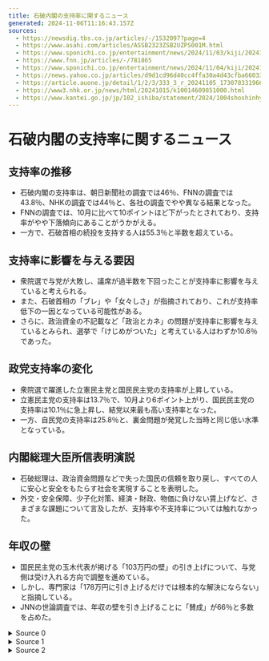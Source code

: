 ```yaml
---
title: 石破内閣の支持率に関するニュース
generated: 2024-11-06T11:16:43.157Z
sources:
  - https://newsdig.tbs.co.jp/articles/-/1532097?page=4
  - https://www.asahi.com/articles/ASSB2323ZSB2UZPS001M.html
  - https://www.sponichi.co.jp/entertainment/news/2024/11/03/kiji/20241103s00041000259000c.html
  - https://www.fnn.jp/articles/-/781865
  - https://www.sponichi.co.jp/entertainment/news/2024/11/04/kiji/20241104s00041000144000c.html
  - https://news.yahoo.co.jp/articles/d9d1cd96d40cc4ffa30a4d43cfba66033367d2ca
  - https://article.auone.jp/detail/1/2/3/333_3_r_20241105_1730783319660696
  - https://www3.nhk.or.jp/news/html/20241015/k10014609851000.html
  - https://www.kantei.go.jp/jp/102_ishiba/statement/2024/1004shoshinhyomei.html
---
```


# 石破内閣の支持率に関するニュース

## 支持率の推移

- 石破内閣の支持率は、朝日新聞社の調査では46％、FNNの調査では43.8％、NHKの調査では44％と、各社の調査でやや異なる結果となった。
- FNNの調査では、10月に比べて10ポイントほど下がったとされており、支持率がやや下落傾向にあることがうかがえる。
- 一方で、石破首相の続投を支持する人は55.3％と半数を超えている。

## 支持率に影響を与える要因

- 衆院選で与党が大敗し、議席が過半数を下回ったことが支持率に影響を与えていると考えられる。
- また、石破首相の「ブレ」や「女々しさ」が指摘されており、これが支持率低下の一因となっている可能性がある。
- さらに、政治資金の不記載など「政治とカネ」の問題が支持率に影響を与えているとみられ、選挙で「けじめがついた」と考えている人はわずか10.6％であった。

## 政党支持率の変化

- 衆院選で躍進した立憲民主党と国民民主党の支持率が上昇している。
- 立憲民主党の支持率は13.7％で、10月より6ポイント上がり、国民民主党の支持率は10.1％に急上昇し、結党以来最も高い支持率となった。
- 一方、自民党の支持率は25.8％と、裏金問題が発覚した当時と同じ低い水準となっている。

## 内閣総理大臣所信表明演説

- 石破総理は、政治資金問題などで失った国民の信頼を取り戻し、すべての人に安心と安全をもたらす社会を実現することを表明した。
- 外交・安全保障、少子化対策、経済・財政、物価に負けない賃上げなど、さまざまな課題について言及したが、支持率や不支持率については触れなかった。

## 年収の壁

- 国民民主党の玉木代表が掲げる「103万円の壁」の引き上げについて、与党側は受け入れる方向で調整を進めている。
- しかし、専門家は「178万円に引き上げるだけでは根本的な解決にならない」と指摘している。
- JNNの世論調査では、年収の壁を引き上げることに「賛成」が66％と多数を占めた。

<details>
<summary>Source 0</summary>

## 石破内閣支持率46％、不支持30％　朝日世論調査

石破新内閣の発足を受け、朝日新聞社は10月1、2日、全国世論調査（電話）を実施した。内閣支持率は46％で、不支持率は30％だった。

## 元衆院議員・宮崎謙介氏、石破首相に「ブレまくる」「女々しさが出ている」

元衆院議員の宮崎謙介氏（43）が3日、ABEMA「ABEMA的ニュースショー」（日曜正午）に生出演し、衆院選に大敗した自民党の石破茂首相（67）について自身の見解を語った。宮崎氏は「私はそもそも石破さんが総理総裁になっちゃいけないと思っていた側の人間だった」と前置きし、石破首相のこうした動きについて「ブレまくるし、そもそも人は悪くないんだけど、政治家のスタンスとして、どうかと思うところがあった。それが今回集約されたような、総裁になってから今日まで、全部石破さんらしさがフルコースで出てきた気がする」と評した。

## 宮崎謙介氏、石破首相に「石破さんらしさがフルコースで出てきた」

元衆院議員の宮崎謙介氏（43）が3日、ABEMA「ABEMA的ニュースショー」（日曜正午）に生出演し、衆院選に大敗した自民党の石破茂首相（67）について自身の見解を語った。宮崎氏は「私はそもそも石破さんが総理総裁になっちゃいけないと思っていた側の人間だった」と前置きし、石破首相のこうした動きについて「ブレまくるし、そもそも人は悪くないんだけど、政治家のスタンスとして、どうかと思うところがあった。それが今回集約されたような、総裁になってから今日まで、全部石破さんらしさがフルコースで出てきた気がする」と評した。

</details>
<details>
<summary>Source 1</summary>

## 石破内閣の支持率43.8％に急落、不支持が上回る FNN世論調査

FNNがこの週末に実施した世論調査で、石破内閣の支持率は43.8％で、10月に比べて10ポイントほど下がりました。一方で、石破首相の続投を支持する人が半数を超えました。

調査は以下の方法で行いました。
- 期間：2024年11月2日・3日
- 電話調査(RDD 固定・携帯電話)
- 全国18歳以上の男女1012人が回答

石破内閣を「支持する」との答えは43.8％で、10月から10ポイント急落しました。
「支持しない」との答えは49.8％で、不支持が支持を上回りました。

衆議院選挙で、与党の議席が過半数を下回った結果を受けて、石破首相が「続投して良い」との答えは55.3％、「交代するべき」は36.5％でした。

また、選挙で争点の1つとなった政治資金の不記載など「政治とカネ」の問題について、選挙で「けじめがついた」と答えた人は10.6％、「けじめはついていない」との答えは85.5％でした。

政党支持率については、選挙で50議席増やした立憲民主党の支持率は13.7％で、10月より6ポイント上がりました。

また、議席を4倍に増やした国民民主党の支持率は10.1％に急上昇し、今の調査では結党以来最も高い支持率となりました。

一方、自民党の支持率は25.8％で、裏金問題が発覚した当時と同じ低い水準となりました。

こうした中、11日に国会で予定される次の首相を指名する選挙で誰が指名されるのがふさわしいか聞いたところ、自民党の石破総裁が46.1％、立憲民主党の野田代表が17.4％、国民民主党の玉木代表が10.2％でした。

今後の政権の枠組みについては、「自民・公明が過半数割れのまま政権維持」が30.5％、「自民・公明が他党と連立して過半数を得て政権維持」が30.2％、「立憲民主党が他の野党と連立して、過半数を得て政権交代」が31.1％でした。

また、政策では、国民民主党が選挙でかかげた「103万円の壁」を引き上げる政策について、「引き上げるべき」との答えが8割近くに上りました。

## 橋下徹氏、国民民主・玉木代表に謝罪「総理と言った瞬間にみんな笑った。本当にすみません」

元大阪府知事で弁護士の橋下徹氏が4日、フジテレビの情報番組「めざまし8（エイト）」（月～金曜前8・00）に出演。国民民主党の玉木雄一郎代表に謝罪する場面があった。

玉木氏は前日3日放送の同局「日曜報道 THE PRIME」で、橋下氏が自民との連携について「総理の打診があったとしても連立に加わらないということは、もう連立は全く可能性ゼロということなんですか？総理くらいになったら、総理は人生で1回やってもいいのかなと感じるんですけど」と質問すると、「今欲しいのはポストではなく選挙で訴えた政策の実現、野党でも1票入れたら変わるという実感を持ってもらうこと」と答えた。

この日の「めざまし8」では、この発言を踏まえ、昨年9月の「日曜報道…」で、橋下氏が「仮に連立になったとしてどこの大臣に就きたいですか？」と聞いた時、玉木氏が「総理大臣ですね」と即答したことも紹介した。

橋下氏は、昨年のやりとりについて「本当にわれわれ、玉木さんに失礼な話。“総理大臣”と言った瞬間にみんな笑ったんです。ダメです。あれは。“まだ遠いんじゃないの”みたいな感じでアハハって笑ったんですけど、今考えば本当に実現の可能性があるわけで、玉木さん、本当にすみません、あの時は笑ってしまって」と謝罪。この謝罪にスタジオの出演者からは、笑い声が聞かれたが、橋下氏は真剣な表情で「ポストにはこだわりがなく、本当に政策を実行するという、その気迫は昨日凄く伝わってきました」とコメントしていた。

## 衆院選の結果を受け、石破内閣の支持率は43.8％に急落、不支持が上回る FNN世論調査

産経新聞社とFNN（フジニュースネットワーク）が2、3両日に実施した合同世論調査で、石破茂内閣の支持率は43・8％となり、政権発足直後の前回調査（10月5、6両日）の53・3％から9・5ポイント急落した。不支持率は前回比14・0ポイント増の49・8％で、支持率を逆転した。政権発足からわずか1カ月余りで不支持が支持を上回るのは異例だ。

一方で、先の衆院選では与党が議席が過半数を割り込む結果となったが、首相の続投については「続投してもよい」（55・3％）が「交代すべきだ」（36・5％）を上回った。11日召集の特別国会での首相指名選挙で、誰が首相に指名されるのがふさわしいかを尋ねたところ、石破首相（自民党総裁）が46・1％でトップ。次いで、立憲民主党の野田佳彦代表17・4％▽国民民主党の玉木雄一郎代表10・2％▽日本維新の会の馬場伸幸代表2・7％－と続いた。

今後の政権のあり方についての質問では、「立民と他の野党が連立して過半数を得て政権交代する」（31・1％）と「自公が過半数を下回ったまま政権を継続」（30・5％）、「自公が新たに他の党と連立して、過半数を得て政権を継続」（30・2％）の3つの回答が拮抗した。

衆院選で躍進し、国会でキャスチングボートを握った国民民主に関し、今後の対応に望むことについては「政策ごとに与党に賛成、反対の立場を選ぶ」が65・1％で最多。「これまで通り野党の立場を取る」が21・9％で、「自民、公明とともに与党の立場を取る」は9・5％だった。また、国民民主が目玉政策として掲げ、自民側に政策協議を求めている「年収103万円の壁」引き上げに関しては「引き上げるべきだ」（77・2％）が「引き上げなくてよい」（16・6％）を大きく上回った。

一方、自民の派閥パーティー収入不記載事件を巡り、衆院選で不記載のあった候補者を非公認などの対応で選挙戦に臨んだことで「政治とカネ」の問題にけじめがついたかを尋ねたところ、「けじめはついていない」が85・5％に上ったのに対し、「けじめがついた」は10・6％。非公認で当選した議員らが自民会派入りすることについて「自民会派入りは適切ではない」が52・0％に達した。「ある程度の期間を経た後であれば問題ない」は30・9％、「すぐに会派入りしても問題ない」は13・2％にとどまった。

調査では内閣支持率に関し、答えが不明確な場合は「どちらかと言えば」と再度、質問して回答を得た。

</details>
<details>
<summary>Source 2</summary>

# 石破内閣の支持率に関するニュースまとめ

## 103万円だけではない“年収の壁”

- 衆院選で躍進した国民民主党の玉木代表は、年収103万円を超えると所得税がかかる“103万円の壁”を178万円まで引き上げるよう求めている。
- 与党側は政権運営の協力を得るため受け入れる方向で調整を進めているが、専門家は「178万円に引き上げるだけでは根本的な解決にならない」と指摘している。
- 従業員51人以上の企業で年収106万円以上、50人以下の企業で130万円以上になると、年金などの社会保険料の負担が発生する「106万円」「130万円」の壁も存在し、手取りが減る可能性がある。
- JNNの世論調査では、年収の壁を引き上げることに「賛成」が66％、「反対」が20％だった。
- 石破内閣の支持率は38.9％、不支持率は57.3％だった。

## 石破内閣「支持」44％ 衆院選への関心は?

- NHKの世論調査によると、石破内閣を「支持する」と答えた人は44％、「支持しない」と答えた人は32％だった。
- 内閣発足時の支持率としては、3年前の岸田内閣の49％と比べて5ポイント低くなっている。
- 支持する理由は「他の内閣より良さそうだから」が35％、「人柄が信頼できるから」が27％、「支持する政党の内閣だから」が17％など。
- 支持しない理由は「政策に期待が持てないから」が32％、「支持する政党の内閣でないから」が17％、「人柄が信頼できないから」が16％など。

## 第二百十四回国会における石破内閣総理大臣所信表明演説

- 石破総理は、政治資金問題などで失った国民の信頼を取り戻し、すべての人に安心と安全をもたらす社会を実現することを表明。
- 外交・安全保障、少子化対策、経済・財政、物価に負けない賃上げ、エネルギー、イノベーションとスタートアップ支援、社会保障、防災、東日本大震災からの復興、地方創生、大阪・関西万博、教育改革、女性活躍と女性参画、自殺対策、憲法改正などについて言及。
- 石破内閣の支持率や不支持率については触れられていない。

</details>